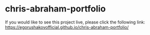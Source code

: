 # chris-abraham-portfolio
If you would like to see this project live, please click the following link: https://egorushakovofficial.github.io/chris-abraham-portfolio/
